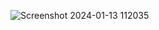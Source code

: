 
![Screenshot 2024-01-13 112035](https://github.com/becodewala-youtube/Astronomy-Picture-Of-The-Day-NASA-API-/assets/83962116/1819e58f-24ba-4e1d-9ac7-756f13270cd7)
